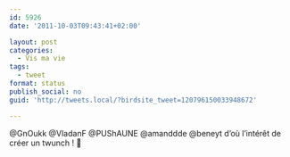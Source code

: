 ```yaml
---
id: 5926
date: '2011-10-03T09:43:41+02:00'

layout: post
categories:
  - Vis ma vie
tags:
  - tweet
format: status
publish_social: no
guid: 'http://tweets.local/?birdsite_tweet=120796150033948672'

---
```


@GnOukk @VladanF @PUShAUNE @amanddde @beneyt d’où l’intérêt de créer un twunch ! 🙂